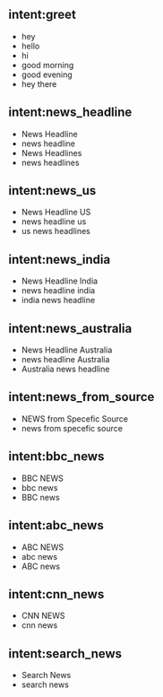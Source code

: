 ## intent:greet
- hey
- hello
- hi
- good morning
- good evening
- hey there

## intent:news_headline
- News Headline
- news headline
- News Headlines
- news headlines

## intent:news_us
- News Headline US
- news headline us
- us news headlines

## intent:news_india
- News Headline India
- news headline india
- india news headline

## intent:news_australia
- News Headline Australia
- news headline Australia
- Australia news headline

## intent:news_from_source
- NEWS from Specefic Source
- news from specefic source

## intent:bbc_news
- BBC NEWS
- bbc news
- BBC news

## intent:abc_news
- ABC NEWS
- abc news
- ABC news

## intent:cnn_news
- CNN NEWS
- cnn news

## intent:search_news
- Search News
- search news
